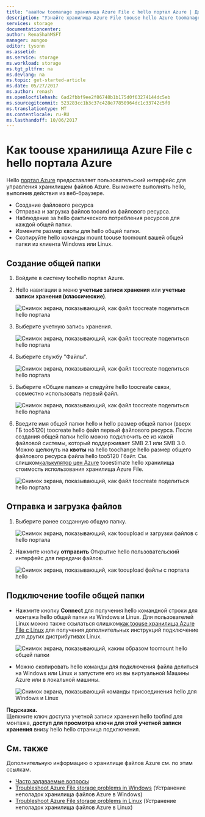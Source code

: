 ```yaml
---
title: "aaaHow toomanage хранилища Azure File с hello портал Azure | Документы Microsoft"
description: "Узнайте хранилища Azure File toouse hello Azure toomanage портала."
services: storage
documentationcenter: 
author: RenaShahMSFT
manager: aungoo
editor: tysonn
ms.assetid: 
ms.service: storage
ms.workload: storage
ms.tgt_pltfrm: na
ms.devlang: na
ms.topic: get-started-article
ms.date: 05/27/2017
ms.author: renash
ms.openlocfilehash: 6ad2fbbf9ee2f86748b1b175d0f63274144dc5eb
ms.sourcegitcommit: 523283cc1b3c37c428e77850964dc1c33742c5f0
ms.translationtype: MT
ms.contentlocale: ru-RU
ms.lasthandoff: 10/06/2017
---
```

# <a name="how-toouse-azure-file-storage-from-hello-azure-portal"></a>Как toouse хранилища Azure File с hello портала Azure
Hello [портал Azure](https://portal.azure.com) предоставляет пользовательский интерфейс для управления хранилищем файлов Azure. Вы можете выполнять hello, выполнив действия из веб-браузере.

* Создание файлового ресурса
* Отправка и загрузка файлов tooand из файлового ресурса.
* Наблюдение за hello фактического потребления ресурсов для каждой общей папки.
* Измените размер квоты для hello общей папки.
* Скопируйте hello команды mount toouse toomount вашей общей папки из клиента Windows или Linux.

## <a name="create-file-share"></a>Создание общей папки
1. Войдите в систему toohello портал Azure.
2. Hello навигации в меню **учетные записи хранения** или **учетные записи хранения (классические)**.
    
    ![Снимок экрана, показывающий, как файл toocreate поделиться hello портала](./media/storage-how-to-use-files-portal/use-files-portal-create-file-share1.png)

3. Выберите учетную запись хранения.

    ![Снимок экрана, показывающий, как файл toocreate поделиться hello портала](./media/storage-how-to-use-files-portal/use-files-portal-create-file-share2.png)

4. Выберите службу "Файлы".

    ![Снимок экрана, показывающий, как файл toocreate поделиться hello портала](./media/storage-how-to-use-files-portal/use-files-portal-create-file-share3.png)

5. Выберите «Общие папки» и следуйте hello toocreate связи, совместно использовать первый файл.

    ![Снимок экрана, показывающий, как файл toocreate поделиться hello портала](./media/storage-how-to-use-files-portal/use-files-portal-create-file-share4.png)

6. Введите имя общей папки hello и hello размер общей папки (вверх ГБ too5120) toocreate hello файл первый файлового ресурса. После создания общей папки hello можно подключить ее из какой файловой системы, который поддерживает SMB 2.1 или SMB 3.0. Можно щелкнуть на **квоты** на hello toochange hello размер общего файлового ресурса файла hello too5120 Гбайт. См. слишком[калькулятор цен Azure](https://azure.microsoft.com/pricing/calculator/) tooestimate hello хранилища стоимость использования хранилища Azure File.

    ![Снимок экрана, показывающий, как файл toocreate поделиться hello портала](./media/storage-how-to-use-files-portal/use-files-portal-create-file-share5.png)

## <a name="upload-and-download-files"></a>Отправка и загрузка файлов
1. Выберите ранее созданную общую папку.

    ![Снимок экрана, показывающий, как tooupload и загрузки файлов с hello портала](./media/storage-how-to-use-files-portal/use-files-portal-upload-file1.png)

2. Нажмите кнопку **отправить** Открытие hello пользовательский интерфейс для передачи файлов.

    ![Снимок экрана, показывающий, как tooupload файлы с портала hello](./media/storage-how-to-use-files-portal/use-files-portal-upload-file2.png)

## <a name="connect-toofile-share"></a>Подключение toofile общей папки
-  Нажмите кнопку **Connect** для получения hello командной строки для монтажа hello общей папки из Windows и Linux. Для пользователей Linux можно также ссылаться слишком[как toouse хранилища Azure File с Linux](../storage-how-to-use-files-linux.md) для получения дополнительных инструкций подключение для других дистрибутивах Linux.

    ![Снимок экрана, показывающий, каким образом toomount hello общей папки](./media/storage-how-to-use-files-portal/use-files-portal-connect.png)
-  Можно скопировать hello команды для подключения файла делиться на Windows или Linux и запустите его из вы виртуальной Машины Azure или в локальной машины.

    ![Снимок экрана, показывающий команды присоединения hello для Windows и Linux](./media/storage-how-to-use-files-portal/use-files-portal-show-mount-commands.png)

**Подсказка.**  
Щелкните ключ доступа учетной записи хранения hello toofind для монтажа, **доступ для просмотра ключи для этой учетной записи хранения** внизу hello hello страница подключения.

## <a name="see-also"></a>См. также
Дополнительную информацию о хранилище файлов Azure см. по этим ссылкам.

* [Часто задаваемые вопросы](../storage-files-faq.md)
* [Troubleshoot Azure File storage problems in Windows](storage-troubleshoot-windows-file-connection-problems.md) (Устранение неполадок хранилища файлов Azure в Windows)      
* [Troubleshoot Azure File storage problems in Linux](storage-troubleshoot-linux-file-connection-problems.md) (Устранение неполадок хранилища файлов Azure в Linux)    